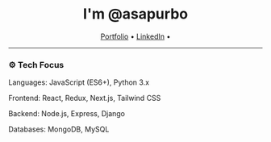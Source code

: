 <h1 align="center">I'm @asapurbo</h1>

<p align="center">
  <a href="#">Portfolio</a> •
  <a href="www.linkedin.com/in/asapurbo">LinkedIn</a> •
</p>

---

### ⚙️ Tech Focus


<p>Languages:     JavaScript (ES6+), Python 3.x</p>
<p>Frontend:      React, Redux, Next.js, Tailwind CSS</p>
<p>Backend:       Node.js, Express, Django</p>
<p>Databases:     MongoDB, MySQL</p>
